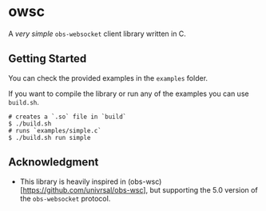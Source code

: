 # owsc

A _very simple_ `obs-websocket` client library written in C.

## Getting Started

You can check the provided examples in the `examples` folder.

If you want to compile the library or run any of the examples you can use
`build.sh`.

```console
# creates a `.so` file in `build`
$ ./build.sh
# runs `examples/simple.c`
$ ./build.sh run simple
```

## Acknowledgment

- This library is heavily inspired in (obs-wsc)[https://github.com/univrsal/obs-wsc],
but supporting the 5.0 version of the `obs-websocket` protocol.

